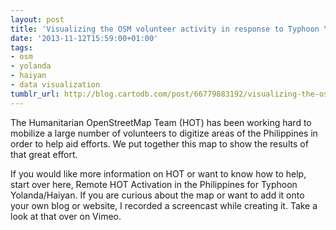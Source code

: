 ```yaml
---
layout: post
title: 'Visualizing the OSM volunteer activity in response to Typhoon Yolanda/Haiyan '
date: '2013-11-12T15:59:00+01:00'
tags:
- osm
- yolanda
- haiyan
- data visualization
tumblr_url: http://blog.cartodb.com/post/66779883192/visualizing-the-osm-volunteer-activity-in-response-to
---
```

The Humanitarian OpenStreetMap Team (HOT) has been working hard to mobilize a large number of volunteers to digitize areas of the Philippines in order to help aid efforts. We put together this map to show the results of that great effort.

If you would like more information on HOT or want to know how to help, start over here, Remote HOT Activation in the Philippines for Typhoon Yolanda/Haiyan.
If you are curious about the map or want to add it onto your own blog or website, I recorded a screencast while creating it. Take a look at that over on Vimeo.
